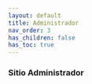 ```yaml
---
layout: default
title: Administrador
nav_order: 3
has_children: false
has_toc: true
---
```


### Sitio Administrador


